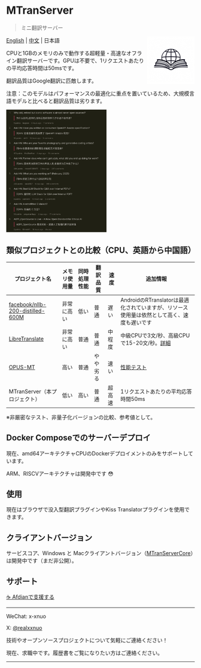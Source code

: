 # MTranServer 
> ミニ翻訳サーバー

<img src="./logo.jpg" width="auto" height="128" align="right">

[English](README_en.md) | [中文](README.md) | 日本語

CPUと1GBのメモリのみで動作する超軽量・高速なオフライン翻訳サーバーです。GPUは不要で、1リクエストあたりの平均応答時間は50msです。

翻訳品質はGoogle翻訳に匹敵します。

注意：このモデルはパフォーマンスの最適化に重点を置いているため、大規模言語モデルと比べると翻訳品質は劣ります。

<img src="./preview.png" width="auto" height="328">

## 類似プロジェクトとの比較（CPU、英語から中国語）

| プロジェクト名 | メモリ使用量 | 同時処理性能 | 翻訳品質 | 速度 | 追加情報 |
|----------------|--------------|--------------|----------|--------|------------|
| [facebook/nllb-200-distilled-600M](https://github.com/thammegowda/nllb-serve) | 非常に高い | 低い | 普通 | 遅い | AndroidのRTranslatorは最適化されていますが、リソース使用量は依然として高く、速度も遅いです |
| [LibreTranslate](https://github.com/LibreTranslate/LibreTranslate) | 非常に高い | 普通 | 普通 | 中程度 | 中級CPUで3文/秒、高級CPUで15-20文/秒。[詳細](https://community.libretranslate.com/t/performance-benchmark-data/486) |
| [OPUS-MT](https://github.com/OpenNMT/CTranslate2#benchmarks) | 高い | 普通 | やや劣る | 速い | [性能テスト](https://github.com/OpenNMT/CTranslate2#benchmarks) |
| MTranServer（本プロジェクト） | 低い | 高い | 普通 | 超高速 | 1リクエストあたりの平均応答時間50ms |

※非厳密なテスト、非量子化バージョンの比較、参考値として。

## Docker Composeでのサーバーデプロイ

現在、amd64アーキテクチャCPUのDockerデプロイメントのみをサポートしています。

ARM、RISCVアーキテクチャは開発中です 😳

## 使用

現在はブラウザで没入型翻訳プラグインやKiss Translatorプラグインを使用できます。

## クライアントバージョン

サービスコア、Windows と Macクライアントバージョン（[MTranServerCore](https://github.com/xxnuo/MTranServerCore)）は開発中です（まだ非公開）。

## サポート

[☕️ Afdianで支援する](https://afdian.com/a/xxnuo)

---

WeChat: x-xnuo

X: [@realxxnuo](https://x.com/realxxnuo)

技術やオープンソースプロジェクトについて気軽にご連絡ください！

現在、求職中です。履歴書をご覧になりたい方はご連絡ください。

--- 